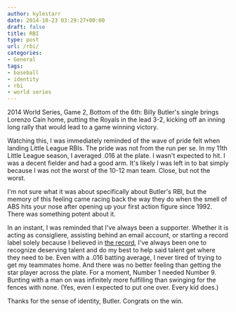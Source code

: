 ```yaml
---
author: kylestarr
date: 2014-10-23 03:29:27+00:00
draft: false
title: RBI
type: post
url: /rbi/
categories:
- General
tags:
- baseball
- identity
- rbi
- world series
---
```


2014 World Series, Game 2, Bottom of the 6th: Billy Butler's single brings Lorenzo Cain home, putting the Royals in the lead 3-2, kicking off an inning long rally that would lead to a game winning victory.

Watching this, I was immediately reminded of the wave of pride felt when landing Little League RBIs. The pride was not from the run per se. In my 11th Little League season, I averaged .016 at the plate. I wasn't expected to hit. I was a decent fielder and had a good arm. It's likely I was left in to bat simply because I was not the worst of the 10-12 man team. Close, but not the worst.

I'm not sure what it was about specifically about Butler's RBI, but the memory of this feeling came racing back the way they do when the smell of ABS hits your nose after opening up your first action figure since 1992. There was something potent about it.

In an instant, I was reminded that I've always been a supporter. Whether it is acting as consigliere, assisting behind an email account, or starting a record label solely because I believed in [the record](https://itun.es/us/GbrKm), I've always been one to recognize deserving talent and do my best to help said talent get where they need to be. Even with a .016 batting average, I never tired of trying to get my teammates home. And there was no better feeling than getting the star player across the plate. For a moment, Number 1 needed Number 9. Bunting with a man on was infinitely more fulfilling than swinging for the fences with none. (Yes, even I expected to put one over. Every kid does.)

Thanks for the sense of identity, Butler. Congrats on the win.
